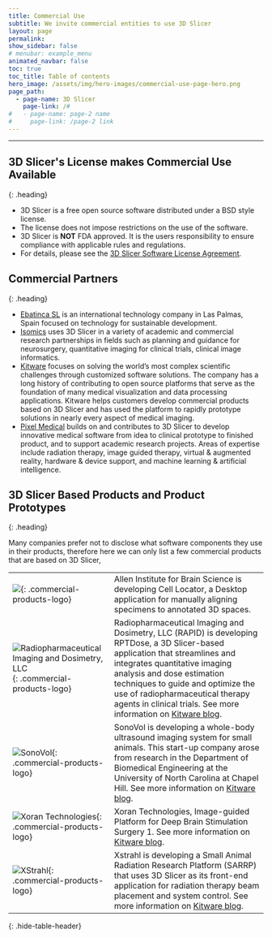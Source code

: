 ```yaml
---
title: Commercial Use
subtitle: We invite commercial entities to use 3D Slicer
layout: page
permalink:
show_sidebar: false
# menubar: example_menu
animated_navbar: false
toc: true
toc_title: Table of contents
hero_image: /assets/img/hero-images/commercial-use-page-hero.png
page_path:
  - page-name: 3D Slicer
    page-link: /#
#   - page-name: page-2 name
#     page-link: /page-2 link
---
```


<div class="internal-page" markdown="1">

<hr/>

## 3D Slicer's License makes Commercial Use Available
{: .heading}

* 3D Slicer is a free open source software distributed under a BSD style license.
* The license does not impose restrictions on the use of the software.
* 3D Slicer is **NOT** FDA approved. It is the users responsibility to ensure compliance with applicable rules and regulations.
* For details, please see the [3D Slicer Software License Agreement](https://github.com/Slicer/Slicer/blob/master/License.txt).

## Commercial Partners
{: .heading}

* [Ebatinca SL][ebatinca] is an international technology company in Las Palmas, Spain focused on technology for sustainable development.
* [Isomics][isomics] uses 3D Slicer in a variety of academic and commercial research partnerships in fields such as planning and guidance for neurosurgery, quantitative imaging for clinical trials, clinical image informatics.
* [Kitware][kitware] focuses on solving the world’s most complex scientific challenges through customized software solutions. The company has a long history of contributing to open source platforms that serve as the foundation of many medical visualization and data processing applications. Kitware helps  customers develop commercial products based on 3D Slicer and has used the platform to rapidly prototype solutions in nearly every aspect of medical imaging.
* [Pixel Medical][pixel-medical] builds on and contributes to 3D Slicer to develop innovative medical software from idea to clinical prototype to finished product, and to support academic research projects. Areas of expertise include radiation therapy, image guided therapy, virtual & augmented reality, hardware & device support, and machine learning & artificial intelligence.

[ebatinca]: https://ebatinca.com/
[isomics]: https://isomics.com/
[kitware]: https://www.kitware.com/platforms/#3d-slicer
[pixel-medical]: http://pixelmedical.ca/

## 3D Slicer Based Products and Product Prototypes
{: .heading}

Many companies prefer not to disclose what software components they use in their products, therefore here we can only list a few commercial products that are based on 3D Slicer,


|  | |
|--|-|
| ![][allen-icon]{: .commercial-products-logo} | Allen Institute for Brain Science is developing Cell Locator, a Desktop application for manually aligning specimens to annotated 3D spaces. |
| ![][rapid-icon]{: .commercial-products-logo} | Radiopharmaceutical Imaging and Dosimetry, LLC (RAPID) is developing RPTDose, a 3D Slicer-based application that streamlines and integrates quantitative imaging analysis and dose estimation techniques to guide and optimize the use of radiopharmaceutical therapy agents in clinical trials. See more information on [Kitware blog][rapid-kitware-blog]. |
| ![][sonovol-icon]{: .commercial-products-logo} | SonoVol is developing a whole-body ultrasound imaging system for small animals. This start-up company arose from research in the Department of Biomedical Engineering at the University of North Carolina at Chapel Hill. See more information on [Kitware blog][sonovol-kitware-blog]. |
| ![][xoran-icon]{: .commercial-products-logo} | Xoran Technologies, Image-guided Platform for Deep Brain Stimulation Surgery 1. See more information on [Kitware blog][xoran-kitware-blog]. |
| ![][xstrahl-icon]{: .commercial-products-logo} | Xstrahl is developing a Small Animal Radiation Research Platform (SARRP) that uses 3D Slicer as its front-end application for radiation therapy beam placement and system control. See more information on [Kitware blog][xstrahl-kitware-blog]. |
{: .hide-table-header}


[allen-icon]: https://alleninstitute.org/media/filer_public_thumbnails/filer_public/2e/6e/2e6e35a2-a82e-4e1c-af3d-4e95e43d3baf/logo_bs_header.png__220x220_q85_subsampling-2.png

[rapid-icon]: https://blog.kitware.com/wp-content/uploads/2018/03/xRAPID.png.pagespeed.ic.2MtGQ3iXNo.png "Radiopharmaceutical Imaging and Dosimetry, LLC"
[rapid-kitware-blog]: https://blog.kitware.com/kitware-customer-highlight-radiopharmaceutical-imaging-and-dosimetry-llc-rapid/

[sonovol-icon]: https://sonovol.com/wp-content/uploads/2019/03/sonovol.logo_.png "SonoVol"
[sonovol-kitware-blog]: https://blog.kitware.com/kitware-customer-highlight-sonovol/

[xoran-icon]: https://blog.kitware.com/wp-content/uploads/2018/06/Xoran.png "Xoran Technologies"
[xoran-kitware-blog]: https://blog.kitware.com/xoran-technologies-and-kitware-collaborate-on-image-guided-platform-for-deep-brain-stimulation-surgery/

[xstrahl-icon]: https://xstrahl-9f3e.kxcdn.com/wp-content/uploads/2017/03/logo-top.svg "XStrahl"
[xstrahl-kitware-blog]: https://blog.kitware.com/kitware-customer-highlight-muriplan-from-xstrahl-a-3d-slicer-based-radiotherapy-treatment-planning-system/

</div>
